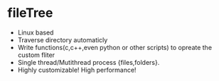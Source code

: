 # fileTree
 * Linux based
 * Traverse directory automaticly
 * Write functions(c,c++,even python or other scripts) to opreate the custom fliter
 * Single thread/Mutithread process {files,folders}.
 * Highly customizable! High performance!
 
  
